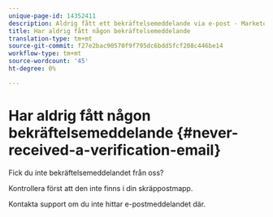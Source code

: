 ```yaml
---
unique-page-id: 14352411
description: Aldrig fått ett bekräftelsemeddelande via e-post - Marketo Docs - produktdokumentation
title: Har aldrig fått någon bekräftelsemeddelande
translation-type: tm+mt
source-git-commit: f27e2bac90570f9f795dc6bdd5fcf208c446be14
workflow-type: tm+mt
source-wordcount: '45'
ht-degree: 0%

---
```



# Har aldrig fått någon bekräftelsemeddelande {#never-received-a-verification-email}

Fick du inte bekräftelsemeddelandet från oss?

Kontrollera först att den inte finns i din skräppostmapp.

Kontakta support om du inte hittar e-postmeddelandet där.
